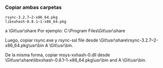 ### Copiar ambas carpetas

```
rsync-3.2.7–2-x86_64.pkg
libxxhash-0.8.1–1-x86_64.pkg
```

a <PathToGit>\Git\usr\share
Por ejemplo:
C:\Program Files\Git\usr\share

Luego, copiar rsync.exe y rsync-ssl file desde
<PathToGit>\Git\usr\share\rsync-3.2.7–2-x86_64.pkg\usr\bin
A <PathToGit>\Git\usr\bin.

De la misma forma, copiar msys-xxhash-0.dll desde
<PathToGit>\Git\usr\share\libxxhash-0.8.1–1-x86_64.pkg\usr\bin and
A <PathToGit>\Git\usr\bin.
